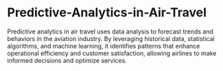 # Predictive-Analytics-in-Air-Travel
Predictive analytics in air travel uses data analysis to forecast trends and behaviors in the aviation industry. By leveraging historical data, statistical algorithms, and machine learning, it identifies patterns that enhance operational efficiency and customer satisfaction, allowing airlines to make informed decisions and optimize services.
